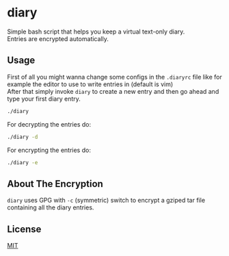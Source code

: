 diary
=====
Simple bash script that helps you keep a virtual text-only diary.  
Entries are encrypted automatically.

Usage
-----
First of all you might wanna change some configs in the `.diaryrc` file like for example the editor to use to write entries in (default is vim)  
After that simply invoke `diary` to create a new entry and then go ahead and type your first diary entry.

```sh
./diary
```
For decrypting the entries do:
```sh
./diary -d
```
For encrypting the entries do:
```sh
./diary -e
```

About The Encryption
-------------------
`diary` uses GPG with `-c` (symmetric) switch to encrypt a gziped tar file containing all the diary entries.

License
-------
[MIT](LICENSE.txt)
